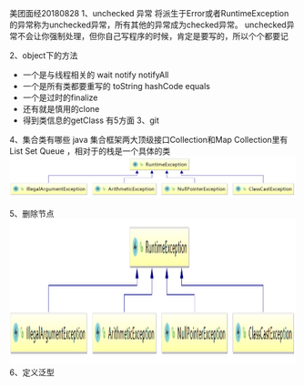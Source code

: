 美团面经20180828
1、unchecked 异常
将派生于Error或者RuntimeException的异常称为unchecked异常，所有其他的异常成为checked异常。
unchecked异常不会让你强制处理，但你自己写程序的时候，肯定是要写的，所以个个都要记

2、object下的方法
- 一个是与线程相关的
wait notify notifyAll
- 一个是所有类都要重写的
toString hashCode equals
- 一个是过时的finalize
- 还有就是慎用的clone
- 得到类信息的getClass
有5方面
3、git

4、集合类有哪些
java 集合框架两大顶级接口Collection和Map
Collection里有 List Set Queue ，相对于的栈是一个具体的类
 ![png-w150](./pics/uncheckedException.png)

5、删除节点
<img src="./pics/uncheckedException.png" width=1000 height=256 />
6、定义泛型


